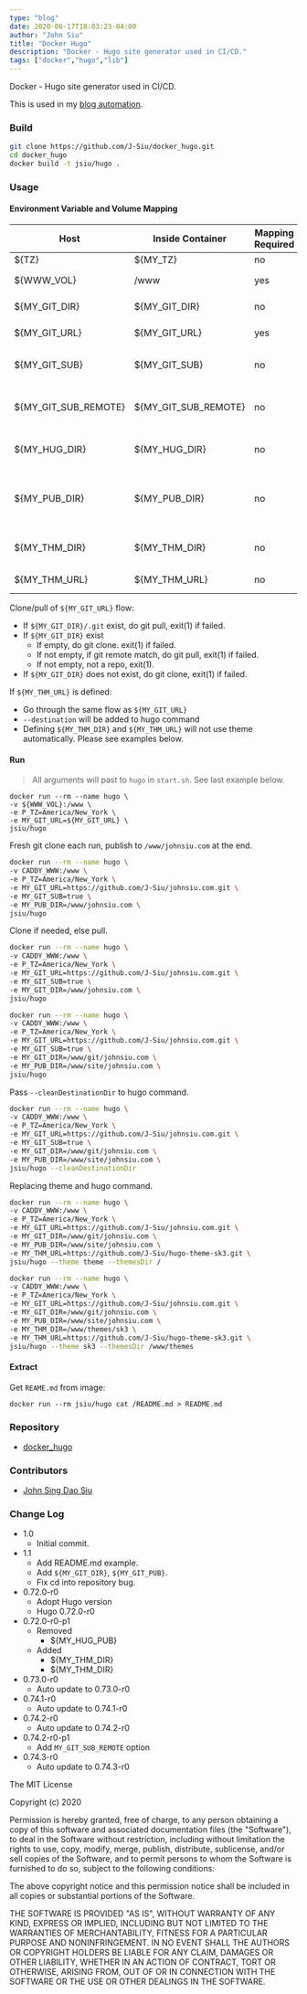 ```yaml
---
type: "blog"
date: 2020-06-17T18:03:23-04:00
author: "John Siu"
title: "Docker Hugo"
description: "Docker - Hugo site generator used in CI/CD."
tags: ["docker","hugo","lib"]
---
```


Docker - Hugo site generator used in CI/CD.

<!--more-->

This is used in my [blog automation](/blog/jenkins-blog-automation/).

### Build

```sh
git clone https://github.com/J-Siu/docker_hugo.git
cd docker_hugo
docker build -t jsiu/hugo .
```

### Usage

#### Environment Variable and Volume Mapping

Host|Inside Container|Mapping Required|Default|Usage
---|---|---|---|---
${TZ}|${MY_TZ}|no|n/a|time zone
${WWW_VOL}|/www|yes|n/a|Base dir/volume Hugo publish to
${MY_GIT_DIR}|${MY_GIT_DIR}|no|/hugo|Git clone/pull destination.
${MY_GIT_URL}|${MY_GIT_URL}|yes|n/a|Git will clone/pull from this URL.
${MY_GIT_SUB}|${MY_GIT_SUB}|no|n/a|If defined(not empty), pull git sub-module
${MY_GIT_SUB_REMOTE}|${MY_GIT_SUB_REMOTE}|no|n/a|If defined(not empty), pull git sub-module with `--remote`
${MY_HUG_DIR}|${MY_HUG_DIR}|no|n/a|Relative path to ${MY_GIT_DIR}, default empty.
${MY_PUB_DIR}|${MY_PUB_DIR}|no|n/a|Override publish directory. Hugo default `public` or defined in site config(`publishDir`).
${MY_THM_DIR}|${MY_THM_DIR}|no|/theme|Hugo theme clone/pull destination.
${MY_THM_URL}|${MY_THM_URL}|no|n/a|Hugo theme repo url.

Clone/pull of `${MY_GIT_URL}` flow:

- If `${MY_GIT_DIR}/.git` exist, do git pull, exit(1) if failed.
- If `${MY_GIT_DIR}` exist
  - If empty, do git clone. exit(1) if failed.
  - If not empty, if git remote match, do git pull, exit(1) if failed.
  - If not empty, not a repo, exit(1).
- If `${MY_GIT_DIR}` does not exist, do git clone, exit(1) if failed.

If `${MY_THM_URL}` is defined:

- Go through the same flow as `${MY_GIT_URL}`
- `--destination` will be added to hugo command
- Defining `${MY_THM_DIR}` and `${MY_THM_URL}` will not use theme automatically. Please see examples below.

#### Run

> All arguments will past to `hugo` in `start.sh`. See last example below.

```docker
docker run --rm --name hugo \
-v ${WWW_VOL}:/www \
-e P_TZ=America/New_York \
-e MY_GIT_URL=${MY_GIT_URL} \
jsiu/hugo
```

Fresh git clone each run, publish to `/www/johnsiu.com` at the end.

```sh
docker run --rm --name hugo \
-v CADDY_WWW:/www \
-e P_TZ=America/New_York \
-e MY_GIT_URL=https://github.com/J-Siu/johnsiu.com.git \
-e MY_GIT_SUB=true \
-e MY_PUB_DIR=/www/johnsiu.com \
jsiu/hugo
```

Clone if needed, else pull.

```sh
docker run --rm --name hugo \
-v CADDY_WWW:/www \
-e P_TZ=America/New_York \
-e MY_GIT_URL=https://github.com/J-Siu/johnsiu.com.git \
-e MY_GIT_SUB=true \
-e MY_GIT_DIR=/www/johnsiu.com \
jsiu/hugo
```

```sh
docker run --rm --name hugo \
-v CADDY_WWW:/www \
-e P_TZ=America/New_York \
-e MY_GIT_URL=https://github.com/J-Siu/johnsiu.com.git \
-e MY_GIT_SUB=true \
-e MY_GIT_DIR=/www/git/johnsiu.com \
-e MY_PUB_DIR=/www/site/johnsiu.com \
jsiu/hugo
```

Pass `--cleanDestinationDir` to hugo command.

```sh
docker run --rm --name hugo \
-v CADDY_WWW:/www \
-e P_TZ=America/New_York \
-e MY_GIT_URL=https://github.com/J-Siu/johnsiu.com.git \
-e MY_GIT_SUB=true \
-e MY_GIT_DIR=/www/git/johnsiu.com \
-e MY_PUB_DIR=/www/site/johnsiu.com \
jsiu/hugo --cleanDestinationDir
```

Replacing theme and hugo command.

```sh
docker run --rm --name hugo \
-v CADDY_WWW:/www \
-e P_TZ=America/New_York \
-e MY_GIT_URL=https://github.com/J-Siu/johnsiu.com.git \
-e MY_GIT_DIR=/www/git/johnsiu.com \
-e MY_PUB_DIR=/www/site/johnsiu.com \
-e MY_THM_URL=https://github.com/J-Siu/hugo-theme-sk3.git \
jsiu/hugo --theme theme --themesDir /
```

```sh
docker run --rm --name hugo \
-v CADDY_WWW:/www \
-e P_TZ=America/New_York \
-e MY_GIT_URL=https://github.com/J-Siu/johnsiu.com.git \
-e MY_GIT_DIR=/www/git/johnsiu.com \
-e MY_PUB_DIR=/www/site/johnsiu.com \
-e MY_THM_DIR=/www/themes/sk3 \
-e MY_THM_URL=https://github.com/J-Siu/hugo-theme-sk3.git \
jsiu/hugo --theme sk3 --themesDir /www/themes
```

#### Extract

Get `REAME.md` from image:

```docker
docker run --rm jsiu/hugo cat /README.md > README.md
```

### Repository

- [docker_hugo](//github.com/J-Siu/docker_hugo)

### Contributors

- [John Sing Dao Siu](//github.com/J-Siu)

### Change Log

- 1.0
  - Initial commit.
- 1.1
  - Add README.md example.
  - Add `${MY_GIT_DIR}`, `${MY_GIT_PUB}`.
  - Fix cd into repository bug.
- 0.72.0-r0
  - Adopt Hugo version
  - Hugo 0.72.0-r0
- 0.72.0-r0-p1
  - Removed
    - ${MY_HUG_PUB}
  - Added
    - ${MY_THM_DIR}
    - ${MY_THM_DIR}
- 0.73.0-r0
  - Auto update to 0.73.0-r0
- 0.74.1-r0
  - Auto update to 0.74.1-r0
- 0.74.2-r0
  - Auto update to 0.74.2-r0
- 0.74.2-r0-p1
  - Add `MY_GIT_SUB_REMOTE` option
- 0.74.3-r0
  - Auto update to 0.74.3-r0
<!--CHANGE-LOG-END-->

The MIT License

Copyright (c) 2020

Permission is hereby granted, free of charge, to any person obtaining a copy of this software and associated documentation files (the "Software"), to deal in the Software without restriction, including without limitation the rights to use, copy, modify, merge, publish, distribute, sublicense, and/or sell copies of the Software, and to permit persons to whom the Software is furnished to do so, subject to the following conditions:

The above copyright notice and this permission notice shall be included in all copies or substantial portions of the Software.

THE SOFTWARE IS PROVIDED "AS IS", WITHOUT WARRANTY OF ANY KIND, EXPRESS OR IMPLIED, INCLUDING BUT NOT LIMITED TO THE WARRANTIES OF MERCHANTABILITY, FITNESS FOR A PARTICULAR PURPOSE AND NONINFRINGEMENT. IN NO EVENT SHALL THE AUTHORS OR COPYRIGHT HOLDERS BE LIABLE FOR ANY CLAIM, DAMAGES OR OTHER LIABILITY, WHETHER IN AN ACTION OF CONTRACT, TORT OR OTHERWISE, ARISING FROM, OUT OF OR IN CONNECTION WITH THE SOFTWARE OR THE USE OR OTHER DEALINGS IN THE SOFTWARE.